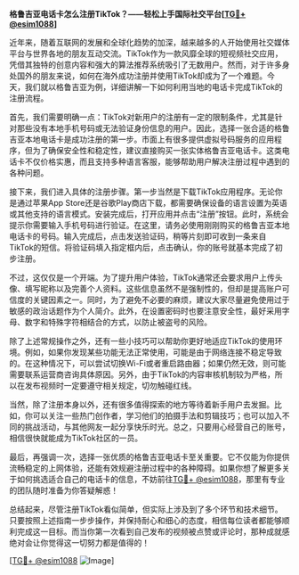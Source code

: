 **格鲁吉亚电话卡怎么注册TikTok？——轻松上手国际社交平台[[TG💪+ @esim1088](https://t.me/s/esim1088)]**

近年来，随着互联网的发展和全球化趋势的加深，越来越多的人开始使用社交媒体平台与世界各地的朋友互动交流。TikTok作为一款风靡全球的短视频社交应用，凭借其独特的创意内容和强大的算法推荐系统吸引了无数用户。然而，对于许多身处国外的朋友来说，如何在海外成功注册并使用TikTok却成为了一个难题。今天，我们就以格鲁吉亚为例，详细讲解一下如何利用当地的电话卡完成TikTok的注册流程。

首先，我们需要明确一点：TikTok对新用户的注册有一定的限制条件，尤其是针对那些没有本地手机号码或无法验证身份信息的用户。因此，选择一张合适的格鲁吉亚本地电话卡是成功注册的第一步。市面上有很多提供虚拟号码服务的应用程序，但为了确保安全性和稳定性，建议直接购买一张实体格鲁吉亚电话卡。这类电话卡不仅价格实惠，而且支持多种语言客服，能够帮助用户解决注册过程中遇到的各种问题。

接下来，我们进入具体的注册步骤。第一步当然是下载TikTok应用程序。无论你是通过苹果App Store还是谷歌Play商店下载，都需要确保设备的语言设置为英语或其他支持的语言模式。安装完成后，打开应用并点击“注册”按钮。此时，系统会提示你需要输入手机号码进行验证。在这里，请务必使用刚刚购买的格鲁吉亚本地电话卡的号码。输入完成后，点击发送验证码，稍等片刻即可收到一条来自TikTok的短信。将验证码填入指定框内后，点击确认，你的账号就基本完成了初步注册。

不过，这仅仅是一个开端。为了提升用户体验，TikTok通常还会要求用户上传头像、填写昵称以及完善个人资料。这些信息虽然不是强制性的，但却是提高账户可信度的关键因素之一。同时，为了避免不必要的麻烦，建议大家尽量避免使用过于敏感的政治话题作为个人简介。此外，在设置密码时也要注意安全性，最好采用字母、数字和特殊字符相结合的方式，以防止被盗号的风险。

除了上述常规操作之外，还有一些小技巧可以帮助你更好地适应TikTok的使用环境。例如，如果你发现某些功能无法正常使用，可能是由于网络连接不稳定导致的。在这种情况下，可以尝试切换Wi-Fi或者重启路由器；如果仍然无效，则可能需要联系运营商咨询具体原因。另外，由于TikTok的内容审核机制较为严格，所以在发布视频时一定要遵守相关规定，切勿触碰红线。

当然，除了注册本身以外，还有很多值得探索的地方等待着新手用户去发掘。比如，你可以关注一些热门创作者，学习他们的拍摄手法和剪辑技巧；也可以加入不同的挑战活动，与其他网友一起分享快乐时光。总之，只要用心经营自己的账号，相信很快就能成为TikTok社区的一员。

最后，再强调一次，选择一张优质的格鲁吉亚电话卡至关重要。它不仅能为你提供流畅稳定的上网体验，还能有效规避注册过程中的各种障碍。如果你想了解更多关于如何挑选适合自己的电话卡的信息，不妨前往[TG💪+ @esim1088](https://t.me/s/esim1088)，那里有专业的团队随时准备为你答疑解惑！

总结起来，尽管注册TikTok看似简单，但实际上涉及到了多个环节和技术细节。只要按照上述指南一步步操作，并保持耐心和细心的态度，相信每位读者都能够顺利完成这一目标。而当你第一次看到自己发布的视频被点赞或评论时，那种成就感绝对会让你觉得这一切努力都是值得的！

[[TG💪+ @esim1088](https://t.me/s/esim1088) ![Image](https://i.postimg.cc/4NQfJmqS/Snipaste-2025-05-13-00-14-12.png)]
